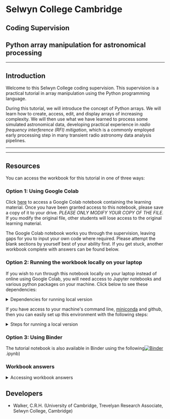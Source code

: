 # Selwyn College Cambridge
## Coding Supervision
## Python array manipulation for astronomical processing

___

## Introduction

Welcome to this Selwyn College coding supervision. This supervision is a practical tutorial in array manipulation using the Python programming language.

During this tutorial, we will introduce the concept of Python arrays. We will learn how to create, access, edit, and display arrays of increasing complexity. We will then use what we have learned to process some simulated astronomical data, developing practical experience in *radio frequency interference (RFI) mitigation*, which is a commonly employed early processing step in many transient radio astronomy data analysis pipelines.

___
___

## Resources

You can access the workbook for this tutorial in one of three ways:

### Option 1: Using Google Colab

Click [here](https://colab.research.google.com/drive/1GN1j9LozyvkM2tu1ouHsoAnreMzgwZe6?usp=sharing) to access a Google Colab notebook containing the learning material. Once you have been granted access to this notebook, please save a copy of it to your drive. *PLEASE ONLY MODIFY YOUR COPY OF THE FILE.* If you modify the original file, other students will lose access to the original learning material.

The Google Colab notebook works you through the supervision, leaving gaps for you to input your own code where required. Please attempt the blank sections by yourself best of your ability first. If you get stuck, another workbook complete with answers can be found below.

### Option 2: Running the workbook locally on your laptop

If you wish to run through this notebook locally on your laptop instead of online using Google Colab, you will need access to Jupyter notebooks and various python packages on your machine. Click below to see these dependencies:

<details>
<summary>Dependencies for running local version</summary>

- python=3.8
- numpy
- matplotlib
- astropy
- scipy
- jupyter
- ipython
- pip
- imageio

</details>

If you have access to your machine's command line, [miniconda](https://www.anaconda.com/docs/getting-started/miniconda/install) and github, then you can easily set up this environment with the following steps:

<details>
<summary>Steps for running a local version</summary>

- Open your command line and navigate to the directory you will use as your base directory using `cd`
- Within your base directory, git clone this repository: `> git clone https://github.com/mbcxqcw2/selwyn-array-supervision.git`
- Within your base directory, navigate to the repository's miniconda subdirectory: `> cd /selwyn-array-supervision/miniconda/`
- Create a [miniconda environment](https://docs.conda.io/projects/conda/en/stable/user-guide/tasks/manage-environments.html) using: `> conda env create -f selwyn_computing_env.yml`
- Activate the environment as instructed by miniconda in your command line
- From within the `/miniconda/` directory, navigate back to the subdirectory containing the workbooks: `> cd ../notebooks/`
- Within your `/notebooks/` directory, run: `> jupyter notebook` in your command line and open the url which is displayed
- Open `Workbook.ipynb` and begin the tutorial.

</details>

### Option 3: Using Binder

The tutorial notebook is also available in Binder using the following[![Binder](https://mybinder.org/badge_logo.svg)](https://mybinder.org/v2/gh/mbcxqcw2/selwyn-array-supervision.git/main?urlpath=%2Fdoc%2Ftree%2F%2Fnotebooks%2FWorkbook.ipynb).ipynb)

### Workbook answers

<details>

<summary>Accessing workbook answers</summary>

- Option 1: [Click here](https://colab.research.google.com/drive/12K9c4n49qflT2b_10_X_tbFhBzDFUMRX?usp=sharing) to access a Google Colab notebook containing the complete workbook. DO NOT MODIFY ANY OF THE CODE IN THIS WORKBOOK! It should serve as a reference for your personal workbook only. Save a copy of this worked example into your drive. Then only run the copy.

- Option 2: Alternatively, if you are running a local version of this tutorial, you can find a completed workbook in the `/notebooks/` directory. This completed workbook is called `Workbook_Answers.ipynb`.

- Option 3: If you are using Binder, the completed workbook can be accessed using the following link: [![Binder](https://mybinder.org/badge_logo.svg)](https://mybinder.org/v2/gh/mbcxqcw2/selwyn-array-supervision.git/main?urlpath=%2Fdoc%2Ftree%2F%2Fnotebooks%2FWorkbook_Answers.ipynb)

</details>

## Developers

- Walker, C.R.H. (University of Cambridge, Trevelyan Research Associate, Selwyn College, Cambridge)
